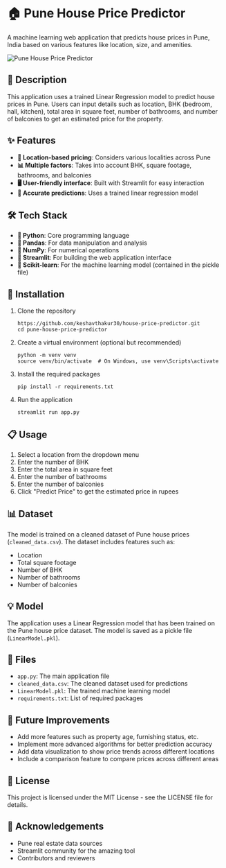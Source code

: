 # 🏠 Pune House Price Predictor

A machine learning web application that predicts house prices in Pune, India based on various features like location, size, and amenities.

![Pune House Price Predictor](https://github.com/yourusername/pune-house-price-predictor/assets/yourassetsfolder/app-screenshot.png)

## 📝 Description

This application uses a trained Linear Regression model to predict house prices in Pune. Users can input details such as location, BHK (bedroom, hall, kitchen), total area in square feet, number of bathrooms, and number of balconies to get an estimated price for the property.

## ✨ Features

- **📍 Location-based pricing**: Considers various localities across Pune
- **📊 Multiple factors**: Takes into account BHK, square footage, bathrooms, and balconies
- **🖥️ User-friendly interface**: Built with Streamlit for easy interaction
- **🎯 Accurate predictions**: Uses a trained linear regression model

## 🛠️ Tech Stack

- **🐍 Python**: Core programming language
- **🐼 Pandas**: For data manipulation and analysis
- **🔢 NumPy**: For numerical operations
- **🌊 Streamlit**: For building the web application interface
- **🧠 Scikit-learn**: For the machine learning model (contained in the pickle file)

## 🚀 Installation

1. Clone the repository
   ```
   https://github.com/keshavthakur30/house-price-predictor.git
   cd pune-house-price-predictor
   ```

2. Create a virtual environment (optional but recommended)
   ```
   python -m venv venv
   source venv/bin/activate  # On Windows, use venv\Scripts\activate
   ```

3. Install the required packages
   ```
   pip install -r requirements.txt
   ```

4. Run the application
   ```
   streamlit run app.py
   ```

## 📋 Usage

1. Select a location from the dropdown menu
2. Enter the number of BHK
3. Enter the total area in square feet
4. Enter the number of bathrooms
5. Enter the number of balconies
6. Click "Predict Price" to get the estimated price in rupees

## 📊 Dataset

The model is trained on a cleaned dataset of Pune house prices (`cleaned_data.csv`). The dataset includes features such as:
- Location
- Total square footage
- Number of BHK
- Number of bathrooms
- Number of balconies

## 💡 Model

The application uses a Linear Regression model that has been trained on the Pune house price dataset. The model is saved as a pickle file (`LinearModel.pkl`).

## 📁 Files

- `app.py`: The main application file
- `cleaned_data.csv`: The cleaned dataset used for predictions
- `LinearModel.pkl`: The trained machine learning model
- `requirements.txt`: List of required packages

## 🔮 Future Improvements

- Add more features such as property age, furnishing status, etc.
- Implement more advanced algorithms for better prediction accuracy
- Add data visualization to show price trends across different locations
- Include a comparison feature to compare prices across different areas

## 📄 License

This project is licensed under the MIT License - see the LICENSE file for details.

## 🙏 Acknowledgements

- Pune real estate data sources
- Streamlit community for the amazing tool
- Contributors and reviewers
